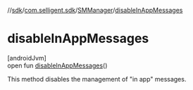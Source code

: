 //[sdk](../../../index.md)/[com.selligent.sdk](../index.md)/[SMManager](index.md)/[disableInAppMessages](disable-in-app-messages.md)

# disableInAppMessages

[androidJvm]\
open fun [disableInAppMessages](disable-in-app-messages.md)()

This method disables the management of &quot;in app&quot; messages.
